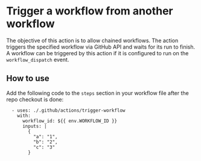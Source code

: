 # Trigger a workflow from another workflow

The objective of this action is to allow chained workflows. The action triggers 
the specified workflow via GitHub API and waits for its run to finish. 
A workflow can be triggered by this action if it is configured to run on the 
`workflow_dispatch` event.

## How to use

Add the following code to the `steps` section in your workflow file after the 
repo checkout is done:

```
  - uses: ./.github/actions/trigger-workflow
    with:
      workflow_id: ${{ env.WORKFLOW_ID }}
      inputs: |
        {
          "a": "1",
          "b": "2",
          "c": "3"
        }
```
